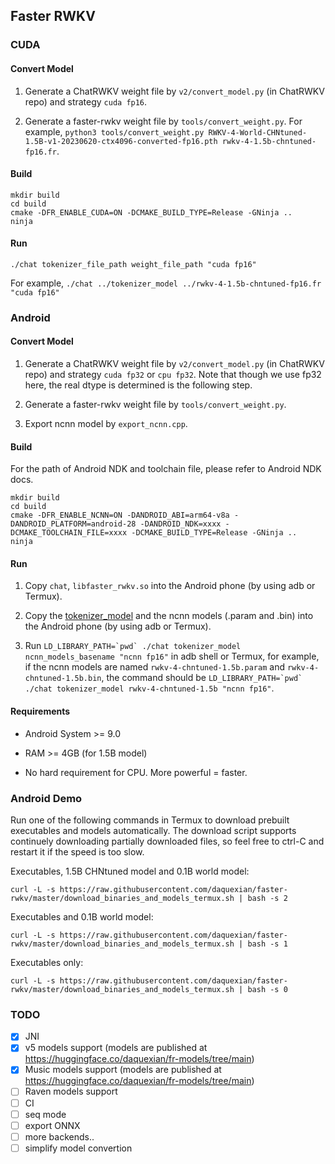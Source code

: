 ## Faster RWKV

### CUDA

#### Convert Model

1. Generate a ChatRWKV weight file by `v2/convert_model.py` (in ChatRWKV repo) and strategy `cuda fp16`.

2. Generate a faster-rwkv weight file by `tools/convert_weight.py`. For example, `python3 tools/convert_weight.py RWKV-4-World-CHNtuned-1.5B-v1-20230620-ctx4096-converted-fp16.pth rwkv-4-1.5b-chntuned-fp16.fr`.

#### Build

```
mkdir build
cd build
cmake -DFR_ENABLE_CUDA=ON -DCMAKE_BUILD_TYPE=Release -GNinja ..
ninja
```

#### Run

`./chat tokenizer_file_path weight_file_path "cuda fp16"`

For example, `./chat ../tokenizer_model ../rwkv-4-1.5b-chntuned-fp16.fr "cuda fp16"`

### Android

#### Convert Model

1. Generate a ChatRWKV weight file by `v2/convert_model.py` (in ChatRWKV repo) and strategy `cuda fp32` or `cpu fp32`. Note that though we use fp32 here, the real dtype is determined is the following step.

2. Generate a faster-rwkv weight file by `tools/convert_weight.py`.

3. Export ncnn model by `export_ncnn.cpp`.

#### Build

For the path of Android NDK and toolchain file, please refer to Android NDK docs.

```
mkdir build
cd build
cmake -DFR_ENABLE_NCNN=ON -DANDROID_ABI=arm64-v8a -DANDROID_PLATFORM=android-28 -DANDROID_NDK=xxxx -DCMAKE_TOOLCHAIN_FILE=xxxx -DCMAKE_BUILD_TYPE=Release -GNinja ..
ninja
```

#### Run

1. Copy `chat`, `libfaster_rwkv.so` into the Android phone (by using adb or Termux).

2. Copy the [tokenizer_model](https://github.com/daquexian/faster-rwkv/blob/master/tokenizer_model) and the ncnn models (.param and .bin) into the Android phone (by using adb or Termux).

3. Run ``LD_LIBRARY_PATH=`pwd` ./chat tokenizer_model ncnn_models_basename "ncnn fp16"`` in adb shell or Termux, for example, if the ncnn models are named `rwkv-4-chntuned-1.5b.param` and `rwkv-4-chntuned-1.5b.bin`, the command should be ``LD_LIBRARY_PATH=`pwd` ./chat tokenizer_model rwkv-4-chntuned-1.5b "ncnn fp16"``.

#### Requirements

* Android System >= 9.0

* RAM >= 4GB (for 1.5B model)

* No hard requirement for CPU. More powerful = faster.

### Android Demo

Run one of the following commands in Termux to download prebuilt executables and models automatically. The download script supports continuely downloading partially downloaded files, so feel free to ctrl-C and restart it if the speed is too slow.

Executables, 1.5B CHNtuned model and 0.1B world model:

```
curl -L -s https://raw.githubusercontent.com/daquexian/faster-rwkv/master/download_binaries_and_models_termux.sh | bash -s 2
```

Executables and 0.1B world model:

```
curl -L -s https://raw.githubusercontent.com/daquexian/faster-rwkv/master/download_binaries_and_models_termux.sh | bash -s 1
```

Executables only:

```
curl -L -s https://raw.githubusercontent.com/daquexian/faster-rwkv/master/download_binaries_and_models_termux.sh | bash -s 0
```

### TODO

- [x] JNI
- [x] v5 models support (models are published at https://huggingface.co/daquexian/fr-models/tree/main)
- [x] Music models support (models are published at https://huggingface.co/daquexian/fr-models/tree/main)
- [ ] Raven models support
- [ ] CI
- [ ] seq mode
- [ ] export ONNX
- [ ] more backends..
- [ ] simplify model convertion

